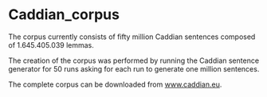 # Caddian_corpus
The corpus currently consists of fifty million Caddian sentences composed of 1.645.405.039 lemmas.

The creation of the corpus was performed by running the Caddian sentence generator for 50 runs asking for each run to generate one million sentences.

The complete corpus can be downloaded from www.caddian.eu.
